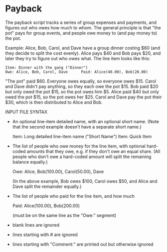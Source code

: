 Payback
=======

The payback script tracks a series of group expenses and payments, and
figures out who owes how much to whom.  The general principle is that
"the pot" pays for group events, and people owe money to (and pay money to)
the pot.

Example: Alice, Bob, Carol, and Dave have a group dinner costing $60 (and
they decide to split the cost evenly).  Alice pays $40 and Bob pays $20,
and later they try to figure out who owes what.  The line item looks like
this:

    Item: Dinner with the gang ("Dinner")
    Owe: Alice, Bob, Carol, Dave      Paid: Alice(40.00), Bob(20.00)

"The pot" paid $60.  Everyone owes equally, so everyone owes $15.  Carol and
Dave didn't pay anything, so they each owe the pot $15.  Bob paid $20 but
only owed the pot $15, so the pot owes him $5.  Alice paid $40 but only owed
the pot $15, so the pot owes her $25.  Carol and Dave pay the pot their $30,
which is then distributed to Alice and Bob.

INPUT FILE SYNTAX
 * An optional line-item detailed name, with an optional short name.  (Note
   that the second example doesn't have a separate short name.)

    Item: Long detailed line-item name ("Short Name")
    Item: Quick Item

 * The list of people who owe money for the line item, with optional
   hard-coded amounts that they owe, e.g. if they don't owe an equal
   share.  (All people who don't owe a hard-coded amount will split the
   remaining balance equally.)

    Owe: Alice, Bob(100.00), Carol(50.00), Dave

   (In the above example, Bob owes $100, Carol owes $50, and Alice and
    Dave split the remainder equally.)

 * The list of people who paid for the line item, and how much

    Paid: Alice(100.00), Bob(200.00)

   (must be on the same line as the "Owe:" segment)

 * blank lines are ignored
 * lines starting with # are ignored
 * lines starting with "Comment:" are printed out but otherwise ignored
